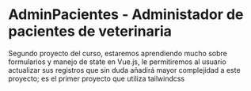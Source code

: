 # AdminPacientes - Administador de pacientes de veterinaria

Segundo proyecto del curso, estaremos aprendiendo mucho sobre formularios y manejo de state en Vue.js, le permitiremos al usuario actualizar sus registros que sin duda añadirá mayor complejidad a este proyecto; es el primer proyecto que utiliza tailwindcss
